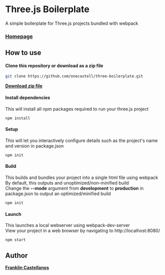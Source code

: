# Three.js Boilerplate
A simple boilerplate for Three.js projects bundled with webpack

### [Homepage](https://github.com/onecastell/three-boilerplate)

## How to use

#### Clone this repository or download as a zip file
```sh
git clone https://github.com/onecastell/three-boilerplate.git
```
**[Download zip file](https://github.com/onecastell/three-boilerplate/archive/master.zip)**

#### Install dependencies
This will install all npm packages required to run your three.js project

`npm install`

#### Setup
This will let you interactively configure details such as the project's name and version in package.json

`npm init`

#### Build
This builds and bundles your project into a single html file using webpack  
By default, this outputs and unoptimized/non-minified build  
Change the **--mode** argument from **development** to **production** in package.json to output an optimized/minified build  

`npm init`

#### Launch
This launches a local webserver using webpack-dev-server  
View your project in a web browser by navigating to http://localhost:8080/  

`npm start`

## Author

[**Franklin Castellanos**](https://github.com/onecastell)  